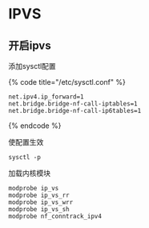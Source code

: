 # IPVS

## 开启ipvs

添加sysctl配置

{% code title="/etc/sysctl.conf" %}
```text
net.ipv4.ip_forward=1
net.bridge.bridge-nf-call-iptables=1
net.bridge.bridge-nf-call-ip6tables=1
```
{% endcode %}

使配置生效

```text
sysctl -p
```

加载内核模块

```text
modprobe ip_vs
modprobe ip_vs_rr
modprobe ip_vs_wrr
modprobe ip_vs_sh
modprobe nf_conntrack_ipv4
```

